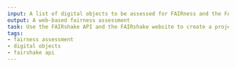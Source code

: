```yaml
---
input: A list of digital objects to be assessed for FAIRness and the FAIRshake API
output: A web-based fairness assessment
task: Use the FAIRshake API and the FAIRshake website to create a project and submit a list of digital objects to be assessed for FAIRness.
tags:
- fairness assessment
- digital objects
- fairshake api
---
```

